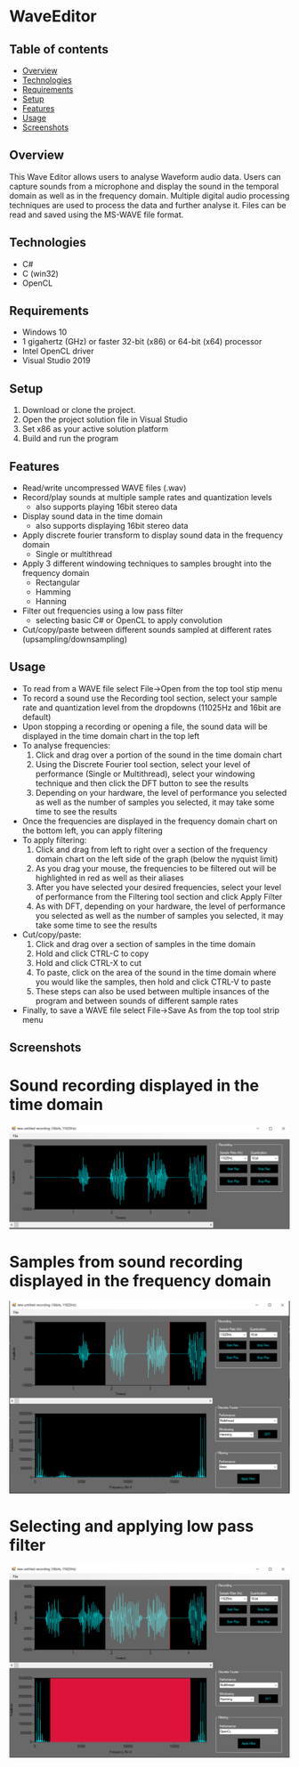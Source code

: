 
# WaveEditor

  

## Table of contents

*  [Overview](#Overview)
*  [Technologies](#technologies)
* [Requirements](#requirements)
*  [Setup](#setup)
*  [Features](#features)
*  [Usage](#usage)
*  [Screenshots](#screenshots)

  
## Overview

This Wave Editor allows users to analyse Waveform audio data. Users can capture sounds from a microphone and display the sound in the temporal domain as well as in the frequency domain. Multiple digital audio processing techniques are used to process the data and further analyse it. Files can be read and saved using the MS-WAVE file format.

  
## Technologies
  
* C#
* C (win32)
* OpenCL


## Requirements

* Windows 10
* 1 gigahertz (GHz) or faster 32-bit (x86) or 64-bit (x64) processor
* Intel OpenCL driver
* Visual Studio 2019


## Setup

  1. Download or clone the project. 
  2. Open the project solution file in Visual Studio
  3.  Set x86 as your active solution platform
  4. Build and run the program


## Features

* Read/write uncompressed WAVE files (.wav)
* Record/play sounds at multiple sample rates and quantization levels
	* also supports playing  16bit stereo data
* Display sound data in the time domain
	* also supports displaying 16bit stereo data
* Apply discrete fourier transform to display sound data in the frequency domain
	* Single or multithread
* Apply 3 different windowing techniques to samples brought into the frequency domain 
	* Rectangular
	* Hamming
	* Hanning
* Filter out frequencies using a low pass filter
	* selecting basic C# or OpenCL to apply convolution
*  Cut/copy/paste between different sounds sampled at different rates (upsampling/downsampling)
 
## Usage

* To read from a WAVE file select File->Open from the top tool stip menu
* To record a sound use the Recording tool section, select your sample rate and quantization level from the dropdowns (11025Hz and 16bit are default)
* Upon stopping  a recording or opening a file, the sound data will be displayed in the time domain chart in the top left
* To analyse frequencies: 
	1. Click and drag over a portion of the sound in the time domain chart
	2. Using the Discrete Fourier tool section, select your level of performance (Single or Multithread), select your windowing technique and then click the DFT button to see the results
	3. Depending on your hardware, the level of performance you selected as well as the number of samples you selected, it may take some time to see the results
* Once the frequencies are displayed in the frequency domain chart on the bottom left, you can apply filtering
* To apply filtering:
	1. Click and drag from left to right over a section of the frequency domain chart on the left side of the graph (below the nyquist limit)
	2. As you drag your mouse, the frequencies to be filtered out will be highlighted in red as well as their aliases
	3. After you have selected your desired frequencies, select your level of performance from the Filtering tool section and click Apply Filter
	4. As with DFT, depending on your hardware, the level of performance you selected as well as the number of samples you selected, it may take some time to see the results
* Cut/copy/paste:
	1. Click and drag over a section of samples in the time domain
	2. Hold and click CTRL-C to copy
	3. Hold and click CTRL-X to cut
	4. To paste, click on the area of the sound in the time domain where you would like the samples, then hold and click CTRL-V to paste
	5. These steps can also be used between multiple insances of the program and between sounds of different sample rates
* Finally, to save a WAVE file select File->Save As from the top tool strip menu


## Screenshots

# Sound recording displayed in the time domain
![Time domain](./assets/timeDomain.png)

# Samples from sound recording displayed in the frequency domain
![Frequency domain](./assets/frequencyDomain.png)

# Selecting and applying low pass filter
![Filter](./assets/filter.png)

 
